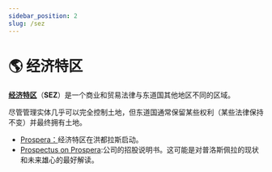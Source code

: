 ```yaml
---
sidebar_position: 2
slug: /sez
---
```


# 🌎 经济特区

[**经济特区**](https://en.wikipedia.org/wiki/Special_economic_zone "经济特区")（**SEZ**）是一个商业和贸易法律与东道国其他地区不同的区域。

尽管管理实体几乎可以完全控制土地，但东道国通常保留某些权利（某些法律保持不变）并最终拥有土地。

- [Prospera：](https://prospera.hn/ "Prospera：")经济特区在洪都拉斯启动。
- [Prospectus on Prospera](https://astralcodexten.substack.com/p/prospectus-on-prospera "Prospectus on Prospera"):公司的招股说明书。这可能是对普洛斯佩拉的现状和未来雄心的最好解读。
